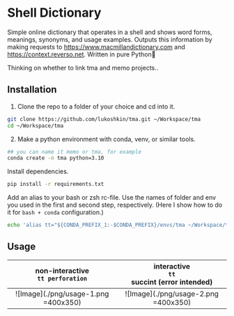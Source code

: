 # Shell Dictionary

Simple online dictionary that operates in a shell and shows word forms,
meanings, synonyms, and usage examples. Outputs this information by making
requests to https://www.macmillandictionary.com and
https://context.reverso.net. Written in pure Python🐍

Thinking on whether to link tma and memo projects..


## Installation

1. Clone the repo to a folder of your choice and cd into it.

```bash
git clone https://github.com/lukoshkin/tma.git ~/Workspace/tma
cd ~/Workspace/tma
```

2. Make a python environment with conda, venv, or similar tools.

```bash
## you can name it memo or tma, for example
conda create -n tma python=3.10
```

Install dependencies.

```bash
pip install -r requirements.txt
```

Add an alias to your bash or zsh rc-file. Use the names of folder and env you
used in the first and second step, respectively. (Here I show how to do it for
`bash + conda` configuration.)


```bash
echo 'alias tt="${CONDA_PREFIX_1:-$CONDA_PREFIX}/envs/tma ~/Workspace/tma/api.py"' >> ~/.bashrc

```

## Usage


| non-interactive <br> `tt perforation` |      interactive <br> `tt`  <br> succint (error intended) |
|:-------------------------------------:|:---------------------------------------------------------:|
| ![Image](./png/usage-1.png =400x350)  |          ![Image](./png/usage-2.png =400x350)             |
